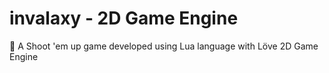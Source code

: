 # invalaxy - 2D Game Engine
:space_invader: A Shoot 'em up game developed using Lua language with Löve 2D Game Engine
